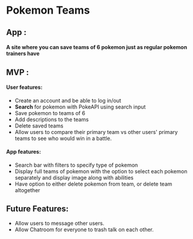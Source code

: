 #  Pokemon Teams 

## App :
#### A site where you can save teams of 6 pokemon just as regular pokemon trainers have 

## MVP :
#### User features:
* Create an account and be able to log in/out
* **Search** for pokemon with PokeAPI using search input 
* Save pokemon to teams of 6
* Add descriptions to the teams
* Delete saved teams
* Allow users to compare their primary team vs other users' primary teams to see who would win in a battle.

#### App features:
* Search bar with filters to specify type of pokemon
* Display full teams of pokemon with the option to select each pokemon separately and display image along with abilities
* Have option to either delete pokemon from team, or delete team altogether


## Future Features: 
   - Allow users to message other users.
   - Allow Chatroom for everyone to trash talk on each other.
